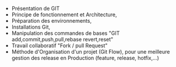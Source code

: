 - Présentation de GIT
- Principe de fonctionnement et Architecture,
- Préparation des environnements,
- Installations Git,
- Manipulation des commandes de bases "GIT add,commit,push,pull,rebase revert,reset"
- Travail collaboratif  "Fork / pull Request"
- Méthode d'Organisation d'un projet (Git Flow), pour une meilleure gestion des release en Production (feature, release, hotfix,...)
